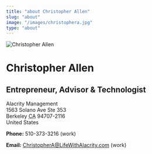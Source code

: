 ```yaml
---
title: "about Christopher Allen"
slug: "about"
image: "/images/christophera.jpg"
type: "about"
---
```


<div id="hcard-Christopher-Allen" class="h-card">
    <img class="u-photo" alt="Christopher Allen" src="/images/christophera.jpg"><h1 class="p-name"><span>Christopher Allen</span></h1>
    <h2 class="p-job-title">Entrepreneur, Advisor &amp; Technologist</h2>
        
<div class="p-adr p-label h-adr">
    <p>
        <span class="p-org">
            Alacrity Management
        </span>
        <br>
        <span class="p-street-address">
            1563 Solano Ave Ste 353
        </span>
        <br>
        <span>
            <span class="p-locality">Berkeley</span> <abbr class="p-region" title="California">CA</abbr> <span class="p-postal-code">94707-2116</span>
        </span>
        <br>
        <span class="p-country-name">
            United States
        </span>
    </p>
</div>

<p class="p-tel">
    <strong>Phone:</strong> <span class="value">510-373-3216</span> (<span class="type">work</span>)
</p>
<p class="email lastspan">
<strong>Email:</strong> <a class="u-email value" href="mailto:ChristopherA@LifeWithAlacrity.com">ChristopherA@LifeWithAlacrity.com</a> (<span class="type">work</span>)
  </p>
</div>
